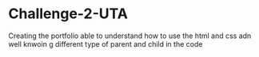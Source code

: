 # Challenge-2-UTA
Creating the portfolio able to understand how to use the html and css adn well knwoin g different type of parent and child in the code
